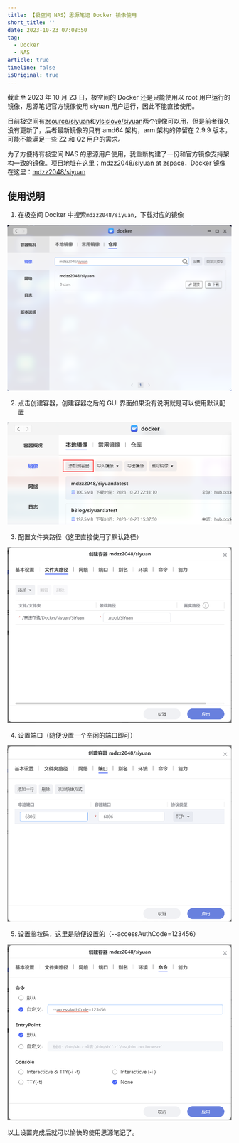 ```yaml
---
title: 【极空间 NAS】思源笔记 Docker 镜像使用
short_title: ''
date: 2023-10-23 07:08:50
tag:
  - Docker
  - NAS
article: true
timeline: false
isOriginal: true
---
```



<!-- more -->




截止至 2023 年 10 月 23 日，极空间的 Docker 还是只能使用以 root 用户运行的镜像，思源笔记官方镜像使用 siyuan 用户运行，因此不能直接使用。

目前极空间有[zsource/siyuan](https://hub.docker.com/r/zsource/siyuan)和[ylsislove/siyuan](https://hub.docker.com/r/ylsislove/siyuan)两个镜像可以用，但是前者很久没有更新了，后者最新镜像的只有 amd64 架构，arm 架构的停留在 2.9.9 版本，可能不能满足一些 Z2 和 Q2 用户的需求。

为了方便持有极空间 NAS 的思源用户使用，我重新构建了一份和官方镜像支持架构一致的镜像。项目地址在这里：[mdzz2048/siyuan at zspace](https://github.com/mdzz2048/siyuan/tree/zspace)，Docker 镜像在这里：[mdzz2048/siyuan](https://hub.docker.com/r/mdzz2048/siyuan)

## 使用说明

1. 在极空间 Docker 中搜索`mdzz2048/siyuan`​，下载对应的镜像

​![image](https://raw.githubusercontent.com/mdzz2048/blog/master/images/image-20231023151146-18fruvi.png)​

2. 点击创建容器，创建容器之后的 GUI 界面如果没有说明就是可以使用默认配置

​![image](https://raw.githubusercontent.com/mdzz2048/blog/master/images/image-20231023225134-opfgqli.png)​

3. 配置文件夹路径（这里直接使用了默认路径）

​![image](https://raw.githubusercontent.com/mdzz2048/blog/master/images/image-20231023221445-v4vjqpw.png)​

4. 设置端口（随便设置一个空闲的端口即可）

​![image](https://raw.githubusercontent.com/mdzz2048/blog/master/images/image-20231023223727-15e6nku.png)​

5. 设置鉴权码，这里是随便设置的（--accessAuthCode=123456）

​![image](https://raw.githubusercontent.com/mdzz2048/blog/master/images/image-20231023224731-85wl5xf.png)​

以上设置完成后就可以愉快的使用思源笔记了。
